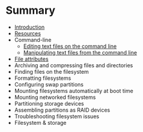 # Summary

* [Introduction](README.md)
* [Resources](resources.md)
* Command-line
   * [Editing text files on the command line](editing_text_files_on_the_command_line.md)
   * [Manipulating text files from the command line](manipulating_text_files_from_the_command_line.md)
* [File attributes](file_attributes.md)
* Archiving and compressing files and directories
* Finding files on the filesystem
* Formatting filesystems
* Configuring swap partitions
* Mounting filesystems automatically at boot time
* Mounting networked filesystems
* Partitioning storage devices
* Assembling partitions as RAID devices
* Troubleshooting filesystem issues
* Filesystem & storage

